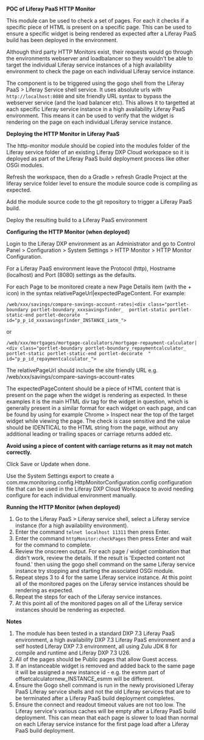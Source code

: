 **POC of Liferay PaaS HTTP Monitor**

This module can be used to check a set of pages. For each it checks if a specific piece of HTML is present on a specific page. This can be used to ensure a specific widget is being rendered as expected after a Liferay PaaS build has been deployed in the environment.

Although third party HTTP Monitors exist, their requests would go through the environments webserver and loadbalancer so they wouldn't be able to target the individual Liferay service instances of a high availability environment to check the page on each individual Liferay service instance.

The component is to be triggered using the gogo shell from the Liferay PaaS > Liferay Service shell service. It uses absolute urls with `http://localhost:8080` and site friendly URL syntax to bypass the webserver service (and the load balancer etc). This allows it to targetted at each specific Liferay service instance in a high availability Liferay PaaS environment. This means it can be used to verify that the widget is rendering on the page on each individual Liferay service instance.

**Deploying the HTTP Monitor in Liferay PaaS**

The http-monitor module should be copied into the modules folder of the Liferay service folder of an existing Liferay DXP Cloud workspace so it is deployed as part of the Liferay PaaS build deployment process like other OSGi modules.

Refresh the workspace, then do a Gradle > refresh Gradle Project at the liferay service folder level to ensure the module source code is compiling as expected.

Add the module source code to the git repository to trigger a Liferay PaaS build.

Deploy the resulting build to a Liferay PaaS environment

**Configuring the HTTP Monitor (when deployed)**

Login to the Liferay DXP environment as an Administrator and go to Control Panel > Configuration > System Settings > HTTP Monitor > HTTP Monitor Configuration.

For a Liferay PaaS environment leave the Protocol (http), Hostname (localhost) and Port (8080) settings as the defaults.

For each Page to be monitored create a new Page Details item (with the + icon) in the syntax relativePageUrl|expectedPageContent. For example:

`/web/xxx/savings/compare-savings-account-rates|<div class="portlet-boundary portlet-boundary_xxxsavingsfinder_  portlet-static portlet-static-end portlet-decorate  " id="p_p_id_xxxsavingsfinder_INSTANCE_iatm_">`

or 

`/web/xxx/mortgages/mortgage-calculators/mortgage-repayment-calculator|<div class="portlet-boundary portlet-boundary_repaymentcalculator_  portlet-static portlet-static-end portlet-decorate  " id="p_p_id_repaymentcalculator_">`

The relativePageUrl should include the site friendly URL e.g. /web/xxx/savings/compare-savings-account-rates

The expectedPageContent should be a piece of HTML content that is present on the page when the widget is rendering as expected. In these examples it is the main HTML div tag for the widget in question, which is generally present in a similar format for each widget on each page, and can be found by using for example Chrome > Inspect near the top of the target widget while viewing the page. The check is case sensitive and the value should be IDENTICAL to the HTML string from the page, without any additional leading or trailing spaces or carriage returns added etc.

**Avoid using a piece of content with carriage returns as it may not match correctly.**

Click Save or Update when done.

Use the System Settings export to create a com.mw.monitoring.config.HttpMonitorConfiguration.config configuration file that can be used in the Liferay DXP Cloud Workspace to avoid needing configure for each individual environment manually.

**Running the HTTP Monitor (when deployed)**

1. Go to the Liferay PaaS > Liferay service shell, select a Liferay service instance (for a high availability environment).
2. Enter the command `telnet localhost 11311` then press Enter.
3. Enter the command `httpMonitor:checkPages` then press Enter and wait for the command to complete.
4. Review the onscreen output. For each page / widget combination that didn't work, review the details. If the result is 'Expected content not found.' then using the gogo shell command on the same Liferay service instance try stopping and starting the associated OSGi module.
5. Repeat steps 3 to 4 for the same Liferay service instance. At this point all of the monitored pages on the Liferay service instances should be rendering as expected.
6. Repeat the steps for each of the Liferay service instances.
7. At this point all of the monitored pages on all of the Liferay service instances should be rendering as expected.

**Notes**

1. The module has been tested in a standard DXP 7.3 Liferay PaaS environment, a high availability DXP 7.3 Liferay PaaS environment and a self hosted Liferay DXP 7.3 environment, all using Zulu JDK 8 for compile and runtime and Liferay DXP 7.3 U26.
2. All of the pages should be Public pages that allow Guest access.
3. If an instanceable widget is removed and added back to the same page it will be assigned a new instance id - e.g. the esmm part of offsetcalculatornew_INSTANCE_esmm will be different. 
4. Ensure the Gogo shell command is run in the newly provisioned Liferay PaaS Liferay service shells and not the old Liferay services that are to be terminated after a Liferay PaaS build deployment completes.
5. Ensure the connect and readout timeout values are not too low. The Liferay service's various caches will be empty after a Liferay PaaS build deployment. This can mean that each page is slower to load than normal on each Liferay service instance for the first page load after a Liferay PaaS build deployment.
